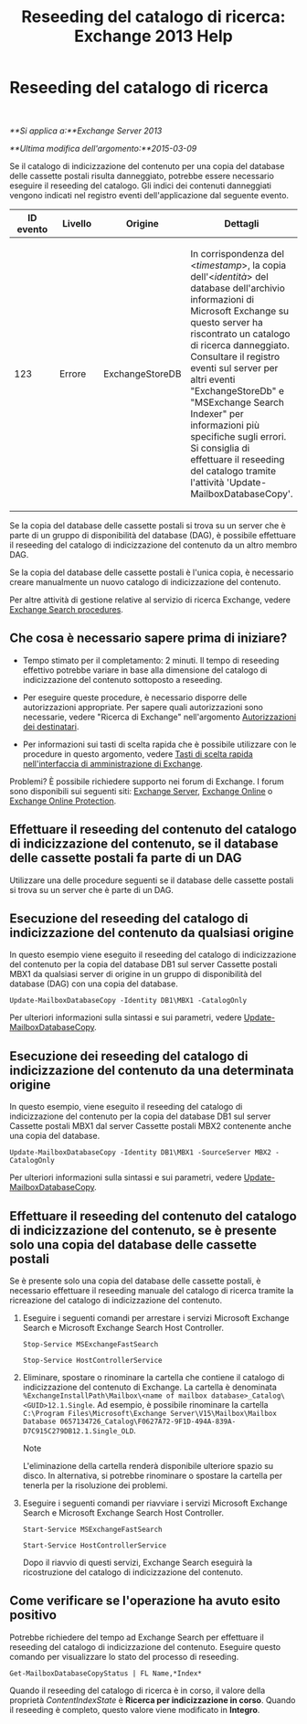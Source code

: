 ﻿---
title: 'Reseeding del catalogo di ricerca: Exchange 2013 Help'
TOCTitle: Reseeding del catalogo di ricerca
ms:assetid: 9d873bd4-0422-4975-b5e2-82a347479115
ms:mtpsurl: https://technet.microsoft.com/it-it/library/Ee633475(v=EXCHG.150)
ms:contentKeyID: 52063089
ms.date: 05/22/2018
mtps_version: v=EXCHG.150
ms.translationtype: MT
---

# Reseeding del catalogo di ricerca

 

_**Si applica a:**Exchange Server 2013_

_**Ultima modifica dell'argomento:**2015-03-09_

Se il catalogo di indicizzazione del contenuto per una copia del database delle cassette postali risulta danneggiato, potrebbe essere necessario eseguire il reseeding del catalogo. Gli indici dei contenuti danneggiati vengono indicati nel registro eventi dell'applicazione dal seguente evento.


<table>
<colgroup>
<col style="width: 25%" />
<col style="width: 25%" />
<col style="width: 25%" />
<col style="width: 25%" />
</colgroup>
<thead>
<tr class="header">
<th>ID evento</th>
<th>Livello</th>
<th>Origine</th>
<th>Dettagli</th>
</tr>
</thead>
<tbody>
<tr class="odd">
<td><p>123</p></td>
<td><p>Errore</p></td>
<td><p>ExchangeStoreDB</p></td>
<td><p>In corrispondenza del &lt;<em>timestamp</em>&gt;, la copia dell'&lt;<em>identità</em>&gt; del database dell'archivio informazioni di Microsoft Exchange su questo server ha riscontrato un catalogo di ricerca danneggiato. Consultare il registro eventi sul server per altri eventi &quot;ExchangeStoreDb&quot; e &quot;MSExchange Search Indexer&quot; per informazioni più specifiche sugli errori. Si consiglia di effettuare il reseeding del catalogo tramite l'attività 'Update-MailboxDatabaseCopy'.</p></td>
</tr>
</tbody>
</table>


Se la copia del database delle cassette postali si trova su un server che è parte di un gruppo di disponibilità del database (DAG), è possibile effettuare il reseeding del catalogo di indicizzazione del contenuto da un altro membro DAG.

Se la copia del database delle cassette postali è l'unica copia, è necessario creare manualmente un nuovo catalogo di indicizzazione del contenuto.

Per altre attività di gestione relative al servizio di ricerca Exchange, vedere [Exchange Search procedures](exchange-search-procedures-exchange-2013-help.md).

## Che cosa è necessario sapere prima di iniziare?

  - Tempo stimato per il completamento: 2 minuti. Il tempo di reseeding effettivo potrebbe variare in base alla dimensione del catalogo di indicizzazione del contenuto sottoposto a reseeding.

  - Per eseguire queste procedure, è necessario disporre delle autorizzazioni appropriate. Per sapere quali autorizzazioni sono necessarie, vedere "Ricerca di Exchange" nell'argomento [Autorizzazioni dei destinatari](recipients-permissions-exchange-2013-help.md).

  - Per informazioni sui tasti di scelta rapida che è possibile utilizzare con le procedure in questo argomento, vedere [Tasti di scelta rapida nell'interfaccia di amministrazione di Exchange](keyboard-shortcuts-in-the-exchange-admin-center-exchange-online-protection-help.md).

Problemi? È possibile richiedere supporto nei forum di Exchange. I forum sono disponibili sui seguenti siti: [Exchange Server](https://go.microsoft.com/fwlink/p/?linkid=60612), [Exchange Online](https://go.microsoft.com/fwlink/p/?linkid=267542) o [Exchange Online Protection](https://go.microsoft.com/fwlink/p/?linkid=285351).

## Effettuare il reseeding del contenuto del catalogo di indicizzazione del contenuto, se il database delle cassette postali fa parte di un DAG

Utilizzare una delle procedure seguenti se il database delle cassette postali si trova su un server che è parte di un DAG.

## Esecuzione del reseeding del catalogo di indicizzazione del contenuto da qualsiasi origine

In questo esempio viene eseguito il reseeding del catalogo di indicizzazione del contenuto per la copia del database DB1 sul server Cassette postali MBX1 da qualsiasi server di origine in un gruppo di disponibilità del database (DAG) con una copia del database.

    Update-MailboxDatabaseCopy -Identity DB1\MBX1 -CatalogOnly

Per ulteriori informazioni sulla sintassi e sui parametri, vedere [Update-MailboxDatabaseCopy](https://technet.microsoft.com/it-it/library/dd335201\(v=exchg.150\)).

## Esecuzione dei reseeding del catalogo di indicizzazione del contenuto da una determinata origine

In questo esempio, viene eseguito il reseeding del catalogo di indicizzazione del contenuto per la copia del database DB1 sul server Cassette postali MBX1 dal server Cassette postali MBX2 contenente anche una copia del database.

    Update-MailboxDatabaseCopy -Identity DB1\MBX1 -SourceServer MBX2 -CatalogOnly

Per ulteriori informazioni sulla sintassi e sui parametri, vedere [Update-MailboxDatabaseCopy](https://technet.microsoft.com/it-it/library/dd335201\(v=exchg.150\)).

## Effettuare il reseeding del contenuto del catalogo di indicizzazione del contenuto, se è presente solo una copia del database delle cassette postali

Se è presente solo una copia del database delle cassette postali, è necessario effettuare il reseeding manuale del catalogo di ricerca tramite la ricreazione del catalogo di indicizzazione del contenuto.

1.  Eseguire i seguenti comandi per arrestare i servizi Microsoft Exchange Search e Microsoft Exchange Search Host Controller.
    
        Stop-Service MSExchangeFastSearch
    
        Stop-Service HostControllerService

2.  Eliminare, spostare o rinominare la cartella che contiene il catalogo di indicizzazione del contenuto di Exchange. La cartella è denominata `%ExchangeInstallPath\Mailbox\<name of mailbox database>_Catalog\<GUID>12.1.Single`. Ad esempio, è possibile rinominare la cartella `C:\Program Files\Microsoft\Exchange Server\V15\Mailbox\Mailbox Database 0657134726_Catalog\F0627A72-9F1D-494A-839A-D7C915C279DB12.1.Single_OLD`.
    

    > [!NOTE]
    > L'eliminazione della cartella renderà disponibile ulteriore spazio su disco. In alternativa, si potrebbe rinominare o spostare la cartella per tenerla per la risoluzione dei problemi.



3.  Eseguire i seguenti comandi per riavviare i servizi Microsoft Exchange Search e Microsoft Exchange Search Host Controller.
    
        Start-Service MSExchangeFastSearch
    
        Start-Service HostControllerService
    
    Dopo il riavvio di questi servizi, Exchange Search eseguirà la ricostruzione del catalogo di indicizzazione del contenuto.

## Come verificare se l'operazione ha avuto esito positivo

Potrebbe richiedere del tempo ad Exchange Search per effettuare il reseeding del catalogo di indicizzazione del contenuto. Eseguire questo comando per visualizzare lo stato del processo di reseeding.

    Get-MailboxDatabaseCopyStatus | FL Name,*Index*

Quando il reseeding del catalogo di ricerca è in corso, il valore della proprietà *ContentIndexState* è **Ricerca per indicizzazione in corso**. Quando il reseeding è completo, questo valore viene modificato in **Integro**.

